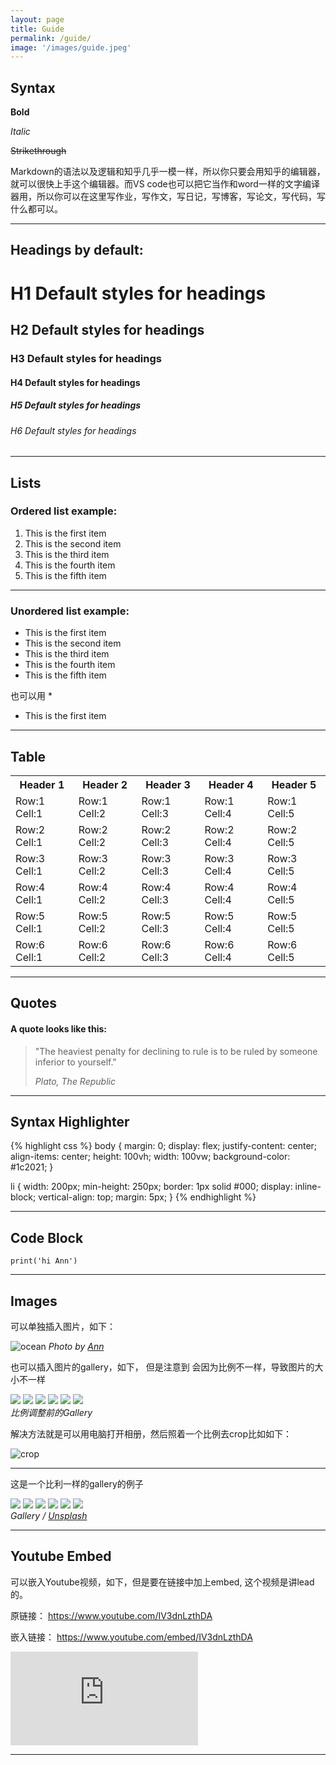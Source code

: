 ```yaml
---
layout: page
title: Guide
permalink: /guide/
image: '/images/guide.jpeg'
---
```


## Syntax

**Bold** 

*Italic*

~~Strikethrough~~ <!--- 在单词的左右两边加两个～ -->

Markdown的语法以及逻辑和知乎几乎一模一样，所以你只要会用知乎的编辑器，就可以很快上手这个编辑器。而VS code也可以把它当作和word一样的文字编译器用，所以你可以在这里写作业，写作文，写日记，写博客，写论文，写代码，写什么都可以。

***

## Headings by default:

# H1 Default styles for headings
## H2 Default styles for headings
### H3 Default styles for headings
#### H4 Default styles for headings
##### H5 Default styles for headings
###### H6 Default styles for headings

***

## Lists

### Ordered list example:

1. This is the first item
2. This is the second item
3. This is the third item
4. This is the fourth item
5. This is the fifth item

***

### Unordered list example:

- This is the first item
- This is the second item
- This is the third item
- This is the fourth item
- This is the fifth item

也可以用 *

* This is the first item

***

## Table

<div class="table-container">
  <table>
    <tr><th>Header 1</th><th>Header 2</th><th>Header 3</th><th>Header 4</th><th>Header 5</th></tr>
    <tr><td>Row:1 Cell:1</td><td>Row:1 Cell:2</td><td>Row:1 Cell:3</td><td>Row:1 Cell:4</td><td>Row:1 Cell:5</td></tr>
    <tr><td>Row:2 Cell:1</td><td>Row:2 Cell:2</td><td>Row:2 Cell:3</td><td>Row:2 Cell:4</td><td>Row:2 Cell:5</td></tr>
    <tr><td>Row:3 Cell:1</td><td>Row:3 Cell:2</td><td>Row:3 Cell:3</td><td>Row:3 Cell:4</td><td>Row:3 Cell:5</td></tr>
    <tr><td>Row:4 Cell:1</td><td>Row:4 Cell:2</td><td>Row:4 Cell:3</td><td>Row:4 Cell:4</td><td>Row:4 Cell:5</td></tr>
    <tr><td>Row:5 Cell:1</td><td>Row:5 Cell:2</td><td>Row:5 Cell:3</td><td>Row:5 Cell:4</td><td>Row:5 Cell:5</td></tr>
    <tr><td>Row:6 Cell:1</td><td>Row:6 Cell:2</td><td>Row:6 Cell:3</td><td>Row:6 Cell:4</td><td>Row:6 Cell:5</td></tr>
  </table>
</div>

***

## Quotes

#### A quote looks like this:

> "The heaviest penalty for declining to rule is to be ruled by someone inferior to yourself."
> 
> <cite>Plato, *The Republic*</cite>

***



## Syntax Highlighter

{% highlight css %}
body {
  margin: 0;
  display: flex;
  justify-content: center;
  align-items: center;
  height: 100vh;
  width: 100vw;
  background-color: #1c2021;
}

li {
  width: 200px;
  min-height: 250px;
  border: 1px solid #000;
  display: inline-block;
  vertical-align: top;
  margin: 5px;
}
{% endhighlight %}

***

## Code Block

```
print('hi Ann')
```

***

## Images

可以单独插入图片，如下：

![ocean]({{site.baseurl}}/images/an-2.jpeg)
*Photo by [Ann](https://sianren.com)*

也可以插入图片的gallery，如下， 但是注意到 会因为比例不一样，导致图片的大小不一样

<div class="gallery-box">
  <div class="gallery">
    <img src="/images/an-1.jpeg">
    <img src="/images/an-2.jpeg">
    <img src="/images/an-3.jpeg">
    <img src="/images/an-4.jpeg">
    <img src="/images/an-5.jpeg">
    <img src="/images/an-6.jpeg">
  </div>
  <em>比例调整前的Gallery</em>
</div>

解决方法就是可以用电脑打开相册，然后照着一个比例去crop比如如下：

![crop]({{site.baseurl}}/images/crop_img.png)

***

这是一个比利一样的gallery的例子

<div class="gallery-box">
  <div class="gallery">
    <img src="/images/09.jpg">
    <img src="/images/06.jpg">
    <img src="/images/03.jpg">
    <img src="/images/08.jpg">
    <img src="/images/05.jpg">
    <img src="/images/11.jpg">
  </div>
  <em>Gallery / <a href="https://unsplash.com/" target="_blank">Unsplash</a></em>
</div>


***

## Youtube Embed

可以嵌入Youtube视频，如下，但是要在链接中加上embed, 这个视频是讲lead的。

原链接：
    https://www.youtube.com/IV3dnLzthDA

嵌入链接：
    https://www.youtube.com/embed/IV3dnLzthDA

<p><iframe src="https://www.youtube.com/embed/IV3dnLzthDA" frameborder="0" allowfullscreen></iframe></p>

***